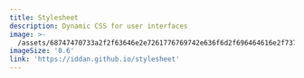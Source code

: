 ```yaml
---
title: Stylesheet
description: Dynamic CSS for user interfaces
image: >-
  /assets/68747470733a2f2f63646e2e7261776769742e636f6d2f696464616e2f7374796c6573686565742f6d61737465722f6173736574732f7374796c6573686565742e737667.svg
imageSize: '0.6'
link: 'https://iddan.github.io/stylesheet'
---
```


